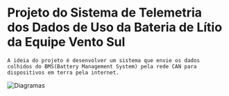 # Projeto do Sistema de Telemetria dos Dados de Uso da Bateria de Lítio da Equipe Vento Sul

	A ideia do projeto é desenvolver um sistema que envie os dados colhidos do BMS(Battery Management System) pela rede CAN para dispositivos em terra pela internet.


![Diagramas](https://github.com/ggoulartm/embeddedSYSTEMS/blob/C++sistemasEmbarcados/Telemetria%20VS/Diagrams.jpeg?raw=true)


